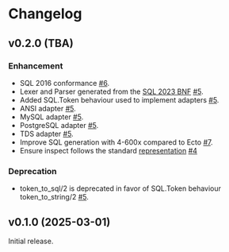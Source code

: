<!--
# SPDX-License-Identifier: Apache-2.0
# SPDX-FileCopyrightText: 2025 DBVisor
-->

# Changelog

## v0.2.0 (TBA)

### Enhancement
 - SQL 2016 conformance [#6](https://github.com/elixir-dbvisor/sql/pull/6).
 - Lexer and Parser generated from the [SQL 2023 BNF](https://standards.iso.org/iso-iec/9075/-2/ed-6/en/) [#5](https://github.com/elixir-dbvisor/sql/pull/5).
 - Added SQL.Token behaviour used to implement adapters [#5](https://github.com/elixir-dbvisor/sql/pull/5).
 - ANSI adapter [#5](https://github.com/elixir-dbvisor/sql/pull/5).
 - MySQL adapter [#5](https://github.com/elixir-dbvisor/sql/pull/5).
 - PostgreSQL adapter [#5](https://github.com/elixir-dbvisor/sql/pull/5).
 - TDS adapter [#5](https://github.com/elixir-dbvisor/sql/pull/5).
 - Improve SQL generation with 4-600x compared to Ecto [#7](https://github.com/elixir-dbvisor/sql/pull/7).
 - Ensure inspect follows the standard [representation](https://hexdocs.pm/elixir/Inspect.html#module-inspect-representation) [#4](https://github.com/elixir-dbvisor/sql/pull/4)

### Deprecation
 - token_to_sql/2 is deprecated in favor of SQL.Token behaviour token_to_string/2 [#5](https://github.com/elixir-dbvisor/sql/pull/5).


## v0.1.0 (2025-03-01)

Initial release.
